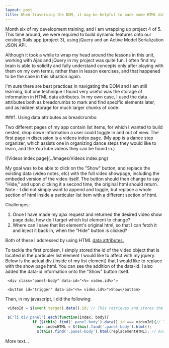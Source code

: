```yaml
---
layout: post
title: When traversing the DOM, it may be helpful to pack some HTML data attributes.
---
```


Month six of my development training, and I am wrapping up project 4 of 5.  This time around, we were required to build dynamic features onto our existing Rails app (project 3), using jQuery and an Active Model Serialization JSON API.  

Although it took a while to wrap my head around the lessons in this unit, working with Ajax and jQuery in my project was quite fun.  I often find my brain is able to solidify and fully understand concepts only after playing with them on my own terms, rather than in lesson exercises, and that happened to be the case in this situation again.  

I'm sure there are best practices in navigating the DOM and I am still learning, but one technique I found very useful was the storage of information in HTML data attributes.  In my own case, I used the data attributes both as breadcrumbs to mark and find specific elements later, and as hidden storage for much larger chunks of code.

###1. Using data attributes as breadcrumbs:

Two different pages of my app contain list items, for which I wanted to build nested, drop down information a user could toggle in and out of view.  The first page in discussion is a videos index page.  (My app is a dance step organizer, which assists one in organizing dance steps they would like to learn, and the YouTube videos they can be found in.)


![Videos index page](../images/Videos index.png)

My goal was to be able to click on the "Show" button, and replace the existing data (video notes, etc) with the full video showpage, including the embeded version of the video itself.  The button should then change to say "Hide," and upon clicking it a second time, the original html should return.  Note - I did not simply want to append and toggle, but replace a whole section of html inside a particular list item with a different section of html.  

Challenges:

1. Once I have made my ajax request and returned the desired video show page data, how do I target which list element to change? 
2. Where can I save that list element's original html, so that I can fetch it and inject it back in, when the "Hide" button is clicked?

Both of these I addressed by using HTML [data attributes.](http://www.w3schools.com/tags/att_global_data.asp)  

To tackle the first problem, I simply stored the id of the video object that is located in the particuler list element I would like to affect with my jquery.  Below is the actual div (inside of my list element) that I would like to replace with the show page html.  You can see the addition of the data-id.  I also added the data-id information onto the "Show" button itself.

` <div class="panel-body" data-id="<%= video.id%>">`

` <button id="trigger" data-id="<%= video.id%>">Show</button>`

Then, in my javascript, I did the following:

```javascript
 videoId = $(event.target).data().id; // This retrieves and stores the video id from the button element
 
 $('li div.panel').each(function(index, body){
            if ($(this).find('.panel-body').data().id === videoId){// This finds the panel body that is in the same <li> as the button that was clicked.
              var indexHTML = $(this).find('.panel-body').html();
              $(this).find('.panel-body').html(replacementHTML); // And replace that html with my show page html
```
 
 More text...






